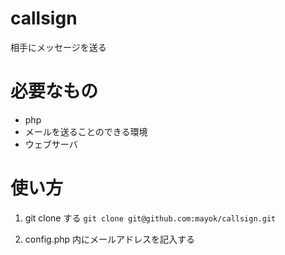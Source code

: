 # callsign

相手にメッセージを送る

# 必要なもの
- php
- メールを送ることのできる環境
- ウェブサーバ

# 使い方
1. git clone する
```git clone git@github.com:mayok/callsign.git```

2. config.php 内にメールアドレスを記入する

